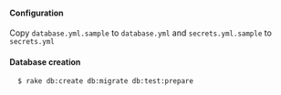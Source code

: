 #### Configuration

  Copy `database.yml.sample` to `database.yml` and `secrets.yml.sample` to `secrets.yml`

#### Database creation

```
  $ rake db:create db:migrate db:test:prepare
